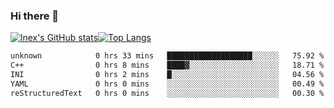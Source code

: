 ### Hi there 👋
[![lnex's GitHub stats](https://github-readme-stats.vercel.app/api?username=lnexenl&count_private=true&show_icons=true)](https://github.com/anuraghazra/github-readme-stats)[![Top Langs](https://github-readme-stats.vercel.app/api/top-langs/?username=lnexenl&layout=compact&langs_count=8&exclude_repo=32-bit-MIPS-CPU)](https://github.com/anuraghazra/github-readme-stats)

<!--START_SECTION:waka-->

```txt
unknown            0 hrs 33 mins   ███████████████████░░░░░░   75.92 %
C++                0 hrs 8 mins    ████▓░░░░░░░░░░░░░░░░░░░░   18.71 %
INI                0 hrs 2 mins    █░░░░░░░░░░░░░░░░░░░░░░░░   04.56 %
YAML               0 hrs 0 mins    ░░░░░░░░░░░░░░░░░░░░░░░░░   00.49 %
reStructuredText   0 hrs 0 mins    ░░░░░░░░░░░░░░░░░░░░░░░░░   00.30 %
```

<!--END_SECTION:waka-->
